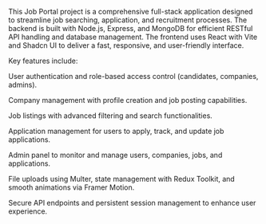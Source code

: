 This Job Portal project is a comprehensive full-stack application designed to streamline job searching, application, and recruitment processes. The backend is built with Node.js, Express, and MongoDB for efficient RESTful API handling and database management. The frontend uses React with Vite and Shadcn UI to deliver a fast, responsive, and user-friendly interface.

Key features include:

User authentication and role-based access control (candidates, companies, admins).

Company management with profile creation and job posting capabilities.

Job listings with advanced filtering and search functionalities.

Application management for users to apply, track, and update job applications.

Admin panel to monitor and manage users, companies, jobs, and applications.

File uploads using Multer, state management with Redux Toolkit, and smooth animations via Framer Motion.

Secure API endpoints and persistent session management to enhance user experience.
